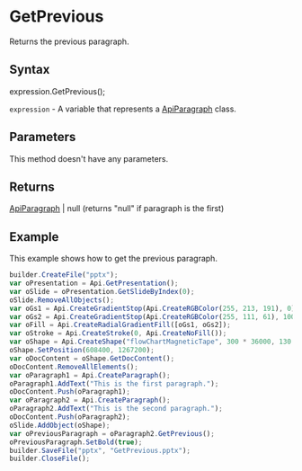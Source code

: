 # GetPrevious

Returns the previous paragraph.

## Syntax

expression.GetPrevious();

`expression` - A variable that represents a [ApiParagraph](../ApiParagraph.md) class.

## Parameters

This method doesn't have any parameters.

## Returns

[ApiParagraph](../ApiParagraph.md) &#124; null (returns "null" if paragraph is the first)

## Example

This example shows how to get the previous paragraph.

```javascript
builder.CreateFile("pptx");
var oPresentation = Api.GetPresentation();
var oSlide = oPresentation.GetSlideByIndex(0);
oSlide.RemoveAllObjects();
var oGs1 = Api.CreateGradientStop(Api.CreateRGBColor(255, 213, 191), 0);
var oGs2 = Api.CreateGradientStop(Api.CreateRGBColor(255, 111, 61), 100000);
var oFill = Api.CreateRadialGradientFill([oGs1, oGs2]);
var oStroke = Api.CreateStroke(0, Api.CreateNoFill());
var oShape = Api.CreateShape("flowChartMagneticTape", 300 * 36000, 130 * 36000, oFill, oStroke);
oShape.SetPosition(608400, 1267200);
var oDocContent = oShape.GetDocContent();
oDocContent.RemoveAllElements();
var oParagraph1 = Api.CreateParagraph();
oParagraph1.AddText("This is the first paragraph.");
oDocContent.Push(oParagraph1);
var oParagraph2 = Api.CreateParagraph();
oParagraph2.AddText("This is the second paragraph.");
oDocContent.Push(oParagraph2);
oSlide.AddObject(oShape);
var oPreviousParagraph = oParagraph2.GetPrevious();
oPreviousParagraph.SetBold(true);
builder.SaveFile("pptx", "GetPrevious.pptx");
builder.CloseFile();
```